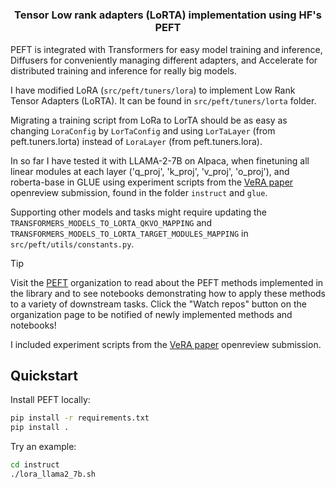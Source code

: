 <!---
Copyright 2023 The HuggingFace Team. All rights reserved.

Licensed under the Apache License, Version 2.0 (the "License");
you may not use this file except in compliance with the License.
You may obtain a copy of the License at

    http://www.apache.org/licenses/LICENSE-2.0

Unless required by applicable law or agreed to in writing, software
distributed under the License is distributed on an "AS IS" BASIS,
WITHOUT WARRANTIES OR CONDITIONS OF ANY KIND, either express or implied.
See the License for the specific language governing permissions and
limitations under the License.
-->

<h1 align="center"> <p LoRTA 🤗 PEFT</p></h1>
<h3 align="center">
    <p> Tensor Low rank adapters (LoRTA) implementation using HF's PEFT</p>
</h3>

PEFT is integrated with Transformers for easy model training and inference, Diffusers for conveniently managing different adapters, and Accelerate for distributed training and inference for really big models.

I have modified LoRA (`src/peft/tuners/lora`) to implement Low Rank Tensor Adapters (LoRTA). It can be found in `src/peft/tuners/lorta` folder.

Migrating a training script from LoRa to LorTA should be as easy as changing `LoraConfig` by `LorTaConfig` and using 
`LorTaLayer` (from peft.tuners.lorta) instead of `LoraLayer` (from peft.tuners.lora).

In so far I have tested it with LLAMA-2-7B on Alpaca, when finetuning all linear modules at each layer ('q_proj', 'k_proj', 'v_proj', 'o_proj'), and roberta-base in GLUE using experiment scripts from the [VeRA paper](https://arxiv.org/abs/2310.11454) openreview submission, found in the folder `instruct` and `glue`.

Supporting other models and tasks might require updating the `TRANSFORMERS_MODELS_TO_LORTA_QKVO_MAPPING` and `TRANSFORMERS_MODELS_TO_LORTA_TARGET_MODULES_MAPPING` in `src/peft/utils/constants.py`.


> [!TIP]
> Visit the [PEFT](https://huggingface.co/PEFT) organization to read about the PEFT methods implemented in the library and to see notebooks demonstrating how to apply these methods to a variety of downstream tasks. Click the "Watch repos" button on the organization page to be notified of newly implemented methods and notebooks!

I included experiment scripts from the [VeRA paper](https://arxiv.org/abs/2310.11454) openreview submission.

## Quickstart

Install PEFT locally:

```bash
pip install -r requirements.txt
pip install .
```

Try an example:
    
```bash
cd instruct
./lora_llama2_7b.sh
```